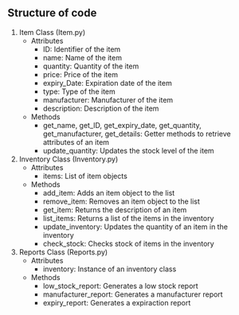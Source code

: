 ## Structure of code
1. Item Class (Item.py)
   - Attributes
     - ID: Identifier of the item
     - name: Name of the item
     - quantity: Quantity of the item
     - price: Price of the item
     - expiry_Date: Expiration date of the item
     - type: Type of the item
     - manufacturer: Manufacturer of the item
     - description: Description of the item
   - Methods
      - get_name, get_ID, get_expiry_date, get_quantity, get_manufacturer, get_details: Getter methods
       to retrieve attributes of an item
      - update_quantity: Updates the stock level of the item
3. Inventory Class (Inventory.py)
   - Attributes
      - items: List of item objects
   - Methods
      - add_item: Adds an item object to the list
      - remove_item: Removes an item object to the list
      - get_item: Returns the description of an item
      - list_items: Returns a list of the items in the inventory
      - update_inventory: Updates the quantity of an item in the inventory
      - check_stock: Checks stock of items in the inventory
5. Reports Class (Reports.py)
   - Attributes
      - inventory: Instance of an inventory class
   - Methods
      - low_stock_report: Generates a low stock report
      - manufacturer_report: Generates a manufacturer report
      - expiry_report: Generates a expiraction report
